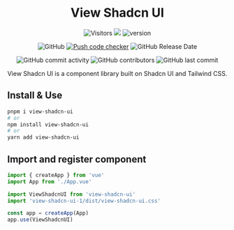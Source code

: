 <div style="text-align: center;">

# View Shadcn UI

![Visitors](https://api.visitorbadge.io/api/visitors?path=https%3A%2F%2Fgithub.com%2Fdevlive-community%2Fshadcn-ui-vue-admin&countColor=%23263759&style=flat)
[![](https://tokei.rs/b1/github/devlive-community/shadcn-ui-vue-admin)](https://github.com/devlive-community/shadcn-ui-vue-admin)
![version](https://img.shields.io/github/v/release/devlive-community/shadcn-ui-vue-admin.svg)

![GitHub](https://img.shields.io/github/license/devlive-community/shadcn-ui-vue-admin)
[![Push code checker](https://github.com/devlive-community/shadcn-ui-vue-admin/actions/workflows/checker.yml/badge.svg)](https://github.com/devlive-community/shadcn-ui-vue-admin/actions/workflows/checker.yml)
![GitHub Release Date](https://img.shields.io/github/release-date/devlive-community/shadcn-ui-vue-admin?style=flat-square)

![GitHub commit activity](https://img.shields.io/github/commit-activity/y/devlive-community/shadcn-ui-vue-admin?style=flat-square)
![GitHub contributors](https://img.shields.io/github/contributors-anon/devlive-community/shadcn-ui-vue-admin?style=flat-square)
![GitHub last commit](https://img.shields.io/github/last-commit/devlive-community/shadcn-ui-vue-admin?style=flat-square)

View Shadcn UI is a component library built on Shadcn UI and Tailwind CSS.

</div>

## Install & Use

```bash
pnpm i view-shadcn-ui
# or
npm install view-shadcn-ui
# or
yarn add view-shadcn-ui
```

## Import and register component

```ts
import { createApp } from 'vue'
import App from './App.vue'

import ViewShadcnUI from 'view-shadcn-ui'
import 'view-shadcn-ui-1/dist/view-shadcn-ui.css'

const app = createApp(App)
app.use(ViewShadcnUI)
```
